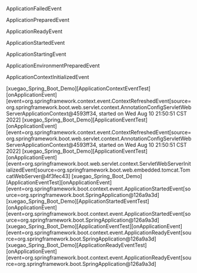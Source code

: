 ApplicationFailedEvent

ApplicationPreparedEvent

ApplicationReadyEvent

ApplicationStartedEvent

ApplicationStartingEvent

ApplicationEnvironmentPreparedEvent

ApplicationContextInitializedEvent



[xuegao_Spring_Boot_Demo][ApplicationContextEventTest][onApplicationEvent][event=org.springframework.context.event.ContextRefreshedEvent[source=org.springframework.boot.web.servlet.context.AnnotationConfigServletWebServerApplicationContext@4593ff34, started on Wed Aug 10 21:50:51 CST 2022]
[xuegao_Spring_Boot_Demo][ApplicationEventTest][onApplicationEvent][event=org.springframework.context.event.ContextRefreshedEvent[source=org.springframework.boot.web.servlet.context.AnnotationConfigServletWebServerApplicationContext@4593ff34, started on Wed Aug 10 21:50:51 CST 2022]
[xuegao_Spring_Boot_Demo][ApplicationEventTest][onApplicationEvent][event=org.springframework.boot.web.servlet.context.ServletWebServerInitializedEvent[source=org.springframework.boot.web.embedded.tomcat.TomcatWebServer@4f3fec43]
[xuegao_Spring_Boot_Demo][ApplicationEventTest][onApplicationEvent][event=org.springframework.boot.context.event.ApplicationStartedEvent[source=org.springframework.boot.SpringApplication@126a9a3d]
[xuegao_Spring_Boot_Demo][ApplicationStartedEventTest][onApplicationEvent][event=org.springframework.boot.context.event.ApplicationStartedEvent[source=org.springframework.boot.SpringApplication@126a9a3d]
[xuegao_Spring_Boot_Demo][ApplicationEventTest][onApplicationEvent][event=org.springframework.boot.context.event.ApplicationReadyEvent[source=org.springframework.boot.SpringApplication@126a9a3d]
[xuegao_Spring_Boot_Demo][ApplicationReadyEventTest][onApplicationEvent][event=org.springframework.boot.context.event.ApplicationReadyEvent[source=org.springframework.boot.SpringApplication@126a9a3d]

